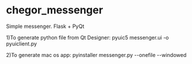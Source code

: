 # chegor_messenger

Simple messenger. Flask + PyQt


1)To generate python file from Qt Designer:
pyuic5 messenger.ui -o pyuiclient.py

2)To generate mac os app:
pyinstaller messenger.py --onefile --windowed   

